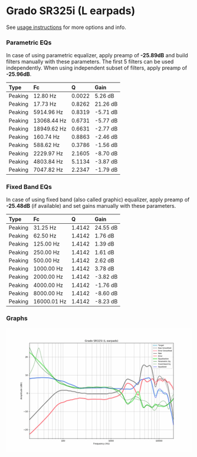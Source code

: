 # Grado SR325i (L earpads)
See [usage instructions](https://github.com/jaakkopasanen/AutoEq#usage) for more options and info.

### Parametric EQs
In case of using parametric equalizer, apply preamp of **-25.89dB** and build filters manually
with these parameters. The first 5 filters can be used independently.
When using independent subset of filters, apply preamp of **-25.96dB**.

| Type    | Fc          |      Q | Gain     |
|:--------|:------------|:-------|:---------|
| Peaking | 12.80 Hz    | 0.0022 | 5.26 dB  |
| Peaking | 17.73 Hz    | 0.8262 | 21.26 dB |
| Peaking | 5914.96 Hz  | 0.8319 | -5.71 dB |
| Peaking | 13068.44 Hz | 0.6731 | -5.77 dB |
| Peaking | 18949.62 Hz | 0.6631 | -2.77 dB |
| Peaking | 160.74 Hz   | 0.8863 | -2.46 dB |
| Peaking | 588.62 Hz   | 0.3786 | -1.56 dB |
| Peaking | 2229.97 Hz  | 2.1605 | -8.70 dB |
| Peaking | 4803.84 Hz  | 5.1134 | -3.87 dB |
| Peaking | 7047.82 Hz  | 2.2347 | -1.79 dB |

### Fixed Band EQs
In case of using fixed band (also called graphic) equalizer, apply preamp of **-25.48dB**
(if available) and set gains manually with these parameters.

| Type    | Fc          |      Q | Gain     |
|:--------|:------------|:-------|:---------|
| Peaking | 31.25 Hz    | 1.4142 | 24.55 dB |
| Peaking | 62.50 Hz    | 1.4142 | 1.76 dB  |
| Peaking | 125.00 Hz   | 1.4142 | 1.39 dB  |
| Peaking | 250.00 Hz   | 1.4142 | 1.61 dB  |
| Peaking | 500.00 Hz   | 1.4142 | 2.62 dB  |
| Peaking | 1000.00 Hz  | 1.4142 | 3.78 dB  |
| Peaking | 2000.00 Hz  | 1.4142 | -3.82 dB |
| Peaking | 4000.00 Hz  | 1.4142 | -1.76 dB |
| Peaking | 8000.00 Hz  | 1.4142 | -8.60 dB |
| Peaking | 16000.01 Hz | 1.4142 | -8.23 dB |

### Graphs
![](./Grado%20SR325i%20(L%20earpads).png)